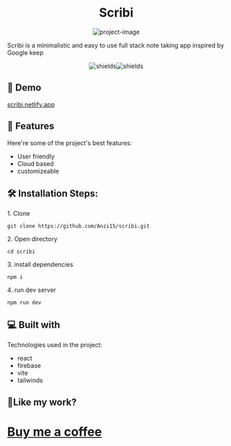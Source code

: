 <h1 align="center" id="title">Scribi</h1>

<p align="center"><img src="https://socialify.git.ci/Anzi15/scribi/image?language=1&amp;owner=1&amp;name=1&amp;stargazers=1&amp;theme=Light" alt="project-image"></p>

<p id="description">Scribi is a minimalistic and easy to use full stack note taking app inspired by Google keep</p>

<p align="center"><img src="https://img.shields.io/github/languages/code-size/anzi15/scribi" alt="shields"><img src="https://img.shields.io/tokei/lines/github/anzi15/scribi" alt="shields"></p>

<h2>🚀 Demo</h2>

[scribi.netlify.app](scribi.netlify.app)

<h2>🧐 Features</h2>

Here're some of the project's best features:

- User friendly
- Cloud based
- customizeable

<h2>🛠️ Installation Steps:</h2>

<p>1. Clone</p>

```
git clone https://github.com/Anzi15/scribi.git
```

<p>2. Open directory</p>

```
cd scribi
```

<p>3. install dependencies</p>

```
npm i
```

<p>4. run dev server</p>

```
npm run dev
```

<h2>💻 Built with</h2>

Technologies used in the project:

- react
- firebase
- vite
- tailwinds

<h2>💖Like my work?</h2>



<a href="https://buymeacoffee.com/lemme.code" target="_blank">

<h1>Buy me a coffee</h1>
  </a>

